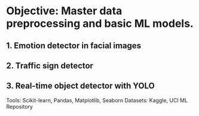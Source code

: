# Objective: Master data preprocessing and basic ML models.
## 1. Emotion detector in facial images
## 2. Traffic sign detector
## 3. Real-time object detector with YOLO
   
Tools: Scikit-learn, Pandas, Matplotlib, Seaborn
Datasets: Kaggle, UCI ML Repository

